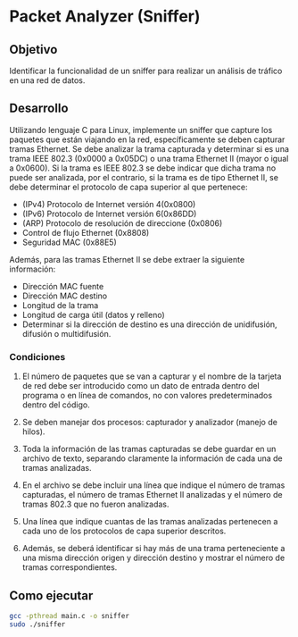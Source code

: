 # Packet Analyzer (Sniffer)

## Objetivo

Identificar la funcionalidad de un sniffer para realizar un análisis de tráfico en una red de datos.

## Desarrollo

Utilizando lenguaje C para Linux, implemente un sniffer que capture los paquetes que están viajando en la red, específicamente se deben capturar tramas Ethernet. Se debe analizar la trama capturada y determinar si es una trama IEEE 802.3 (0x0000 a 0x05DC) o una trama Ethernet II (mayor o igual a 0x0600). Si la trama es IEEE 802.3 se debe indicar que dicha trama no puede ser analizada, por el contrario, si la trama es de tipo Ethernet II, se debe determinar el protocolo de capa superior al que pertenece:

- (IPv4) Protocolo de Internet versión 4(0x0800)
- (IPv6) Protocolo de Internet versión 6(0x86DD)
- (ARP) Protocolo de resolución de direccione (0x0806)
- Control de flujo Ethernet (0x8808)
- Seguridad MAC (0x88E5)

Además, para las tramas Ethernet II se debe extraer la siguiente información:

- Dirección MAC fuente
- Dirección MAC destino
- Longitud de la trama
- Longitud de carga útil (datos y relleno)
- Determinar si la dirección de destino es una dirección de unidifusión, difusión o multidifusión.

### Condiciones

1. El número de paquetes que se van a capturar y el nombre de la tarjeta de red debe ser introducido como un dato de entrada dentro del programa o en línea de comandos, no con valores predeterminados dentro del código.

2. Se deben manejar dos procesos: capturador y analizador (manejo de hilos).

3. Toda la información de las tramas capturadas se debe guardar en un archivo de texto, separando claramente la información de cada una de tramas analizadas.

4. En el archivo se debe incluir una línea que indique el número de tramas capturadas, el número de tramas Ethernet II analizadas y el número de tramas 802.3 que no fueron analizadas.

5. Una línea que indique cuantas de las tramas analizadas pertenecen a cada uno de los protocolos de capa superior descritos.

6. Además, se deberá identificar si hay más de una trama perteneciente a una misma dirección origen y dirección destino y mostrar el número de tramas correspondientes.

## Como ejecutar

```bash
gcc -pthread main.c -o sniffer
sudo ./sniffer
```
